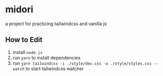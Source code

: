# midori

a project for practicing tailwindcss and vanilla js

## How to Edit

1. install `node.js`
2. run `yarn` to install dependencies
3. run `yarn tailwindcss -i ./style/dev.css -o ./style/styles.css --watch` to start tailwindcss watcher
